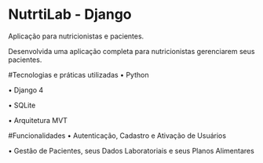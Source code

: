 # NutrtiLab - Django
 Aplicação para nutricionistas e pacientes.

 Desenvolvida uma aplicação completa para nutricionistas gerenciarem seus pacientes.

#Tecnologias e práticas utilizadas
  • Python
  
  • Django 4
  
  • SQLite
  
  • Arquitetura MVT
  
#Funcionalidades
 • Autenticação, Cadastro e Ativação de Usuários
 
 • Gestão de Pacientes, seus Dados Laboratoriais e seus Planos Alimentares  
